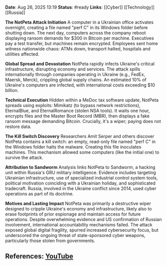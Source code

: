 **Date**: Aug 26, 2025 13:19
**Status**: #ready 
**Links**: [[Cyber]] [[Technology]] [[Russia]]

**The NotPeta Attack Initiation**
A computer in a Ukrainian office activates overnight, creating a file named "perf C" in its Windows folder before shutting down. The next day, computers across the company reboot displaying ransom demands for $300 in Bitcoin per machine. Executives pay a test transfer, but machines remain encrypted. Employees sent home witness nationwide chaos: ATMs down, transport halted, hospitals and utilities affected.

**Global Spread and Devastation**
NotPeta rapidly infects Ukraine's critical infrastructure, disrupting economy and services. The attack spills internationally through companies operating in Ukraine (e.g., FedEx, Maersk, Merck), crippling global supply chains. An estimated 10% of Ukraine's computers are infected, with international costs exceeding $10 billion.

**Technical Execution**
Hidden within a MeDoc tax software update, NotPeta spreads using exploits: Mimikatz (to bypass network restrictions), EternalBlue, and EternalRomance (stolen NSA tools). It waits one hour, encrypts files and the Master Boot Record (MBR), then displays a fake ransom message demanding Bitcoin. Crucially, it's a wiper; paying does not restore data.

**The Kill Switch Discovery**
Researchers Amit Serper and others discover NotPeta contains a kill switch: an empty, read-only file named "perf C" in the Windows folder halts the malware. Creating this file inoculates machines. This mechanism allowed some computers (like the initial one) to survive the attack.

**Attribution to Sandworm**
Analysis links NotPeta to Sandworm, a hacking unit within Russia's GRU military intelligence. Evidence includes targeting Ukrainian infrastructure, use of specialized industrial control system tools, political motivation coinciding with a Ukrainian holiday, and sophisticated tradecraft. Russia, involved in the Ukraine conflict since 2014, used cyber operations as part of its doctrine.

**Motives and Lasting Impact**
NotPeta was primarily a destructive wiper designed to cripple Ukraine's economy and infrastructure, likely also to erase footprints of prior espionage and maintain access for future operations. Despite overwhelming evidence and US confirmation of Russian involvement, international accountability mechanisms failed. The attack exposed global digital fragility, spurred increased cybersecurity focus, but underscored the ongoing threat of state-sponsored cyber weapons, particularly those stolen from governments.

## References: [YouTube](https://www.youtube.com/watch?v=3-MSlNVqzYY)
